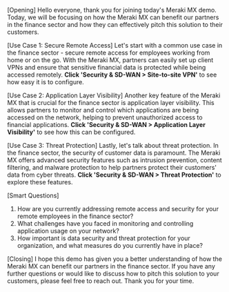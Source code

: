 [Opening]
Hello everyone, thank you for joining today's Meraki MX demo. Today, we will be focusing on how the Meraki MX can benefit our partners in the finance sector and how they can effectively pitch this solution to their customers.

[Use Case 1: Secure Remote Access]
Let's start with a common use case in the finance sector - secure remote access for employees working from home or on the go. With the Meraki MX, partners can easily set up client VPNs and ensure that sensitive financial data is protected while being accessed remotely. **Click 'Security & SD-WAN > Site-to-site VPN'** to see how easy it is to configure.

[Use Case 2: Application Layer Visibility]
Another key feature of the Meraki MX that is crucial for the finance sector is application layer visibility. This allows partners to monitor and control which applications are being accessed on the network, helping to prevent unauthorized access to financial applications. **Click 'Security & SD-WAN > Application Layer Visibility'** to see how this can be configured.

[Use Case 3: Threat Protection]
Lastly, let's talk about threat protection. In the finance sector, the security of customer data is paramount. The Meraki MX offers advanced security features such as intrusion prevention, content filtering, and malware protection to help partners protect their customers' data from cyber threats. **Click 'Security & SD-WAN > Threat Protection'** to explore these features.

[Smart Questions]
1. How are you currently addressing remote access and security for your remote employees in the finance sector?
2. What challenges have you faced in monitoring and controlling application usage on your network?
3. How important is data security and threat protection for your organization, and what measures do you currently have in place?

[Closing]
I hope this demo has given you a better understanding of how the Meraki MX can benefit our partners in the finance sector. If you have any further questions or would like to discuss how to pitch this solution to your customers, please feel free to reach out. Thank you for your time.